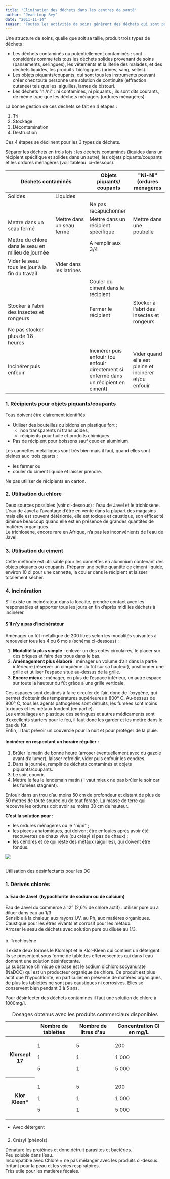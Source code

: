 ```yaml
---
title: "Elimination des déchets dans les centres de santé"
author: "Jean-Loup Rey"
date: "2011-11-14"
teaser: "Toutes les activités de soins génèrent des déchets qui sont potentiellement dangereux pour les employés du centre, pour les patients et pour l’environnement extérieur. Les éliminer correctement est une activité importante dans l’intérêt de la communauté, des patients et des soignants."
---
```


Une structure de soins, quelle que soit sa taille, produit trois types de déchets :

*   Les déchets contaminés ou potentiellement contaminés : sont considérés comme tels tous les déchets solides provenant de soins (pansements, seringues), les vêtements et la literie des malades, et des déchets liquides, les produits  biologiques (urines, sang, selles).
*   Les objets piquants/coupants, qui sont tous les instruments pouvant créer chez toute personne une solution de continuité (effraction cutanée) tels que les  aiguilles, lames de bistouri.
*   Les déchets "ni/ni" : ni contaminés, ni piquants ; ils sont dits courants, de même type que les déchets ménagers (ordures ménagères).

La bonne gestion de ces déchets se fait en 4 étapes :

1.  Tri
2.  Stockage
3.  Décontamination
4.  Destruction

Ces 4 étapes se déclinent pour les 3 types de déchets.

Séparer les déchets en trois lots : les déchets contaminés (liquides dans un récipient spécifique et solides dans un autre), les objets piquants/coupants et les ordures ménagères (voir tableau  ci-dessous).

<table>

<thead>

<tr>

<th colspan="2" rowspan="1" scope="col" style="width: 242px;">Déchets contaminés</th>

<th scope="col" style="width: 118px;">Objets piquants/  
coupants</th>

<th scope="col">"Ni-Ni"  
(ordures ménagères</th>

</tr>

</thead>

<tbody>

<tr>

<td style="width: 129px;">Solides</td>

<td style="width: 88px;">Liquides</td>

<td style="width: 122px;"> </td>

<td> </td>

</tr>

<tr>

<td style="width: 129px;"> </td>

<td style="width: 88px;"> </td>

<td style="width: 122px;">Ne pas recapuchonner</td>

<td> </td>

</tr>

<tr>

<td style="width: 129px;">Mettre dans un seau fermé</td>

<td style="width: 88px;">Mettre dans un seau fermé</td>

<td style="width: 122px;">Mettre dans un récipient spécifique</td>

<td>Mettre dans une poubelle</td>

</tr>

<tr>

<td style="width: 129px;">Mettre du chlore dans le seau en milieu de journée</td>

<td style="width: 88px;"> </td>

<td style="width: 122px;">A remplir aux 3/4</td>

<td> </td>

</tr>

<tr>

<td style="width: 129px;">Vider le seau tous les jour à la fin du travail</td>

<td style="width: 88px;">Vider dans les latrines</td>

<td style="width: 122px;"> </td>

<td> </td>

</tr>

<tr>

<td style="width: 129px;"> </td>

<td style="width: 88px;"> </td>

<td style="width: 122px;">Couler du ciment dans le récipient</td>

<td> </td>

</tr>

<tr>

<td style="width: 129px;">Stocker à l'abri des insectes et rongeurs</td>

<td style="width: 88px;"> </td>

<td style="width: 122px;">Fermer le récipient</td>

<td>Stocker à l'abri des insectes et rongeurs</td>

</tr>

<tr>

<td style="width: 129px;">Ne pas stocker plus de 18 heures</td>

<td style="width: 88px;"> </td>

<td style="width: 122px;"> </td>

<td> </td>

</tr>

<tr>

<td style="width: 129px;">Incinérer puis enfouir</td>

<td style="width: 88px;"> </td>

<td style="width: 122px;">Incinérer puis enfouir (ou enfouir directement si enfermé dans un récipient en ciment)</td>

<td>Vider quand elle est pleine et incinérer et/ou enfouir</td>

</tr>

</tbody>

</table>

### 1. Récipients pour objets piquants/coupants

Tous doivent être clairement identifiés.

*   Utiliser des bouteilles ou bidons en plastique fort :
    *   non transparents ni translucides,
    *   récipients pour huile et produits chimiques.
*   Pas de récipient pour boissons sauf ceux en aluminium.

Les cannettes métalliques sont très bien mais il faut, quand elles sont pleines aux  trois quarts :

*   les fermer ou
*   couler du ciment liquide et laisser prendre.

Ne pas utiliser de récipients en carton.

### 2. Utilisation du chlore

Deux sources possibles (voir ci-dessous) : l’eau de Javel et le trichlosène.  
L’eau de Javel a l’avantage d’être en vente dans la plupart des magasins mais elle est souvent détériorée, elle est toxique et caustique, son efficacité diminue beaucoup quand elle est en présence de grandes quantités de matières organiques.  
Le trichlosène, encore rare en Afrique, n’a pas les inconvénients de l’eau de Javel.

### 3. Utilisation du ciment

Cette méthode est utilisable pour les cannettes en aluminium contenant des objets piquants ou coupants. Préparer une petite quantité de ciment liquide, environ 10 cl pour une cannette, la couler dans le récipient et laisser totalement sécher.

### 4. Incinération

S’il existe un incinérateur dans la localité, prendre contact avec les responsables et apporter tous les jours en fin d’après midi les déchets à incinérer.

#### S’il n’y a pas d’incinérateur

Aménager un fût métallique de 200 litres selon les modalités suivantes à renouveler tous les 4 ou 6 mois (schéma ci-dessous) :

1.  **Modalité la plus simple** : enlever un des cotés circulaires, le placer sur des briques et faire des trous dans le bas.
2.  **Aménagement plus élaboré** : ménager un volume d’air dans la partie inférieure (réserver un cinquième du fût sur sa hauteur), positionner une grille et utiliser l’espace situé au-dessus de la grille.
3.  **Encore mieux** : ménager, en plus de l’espace inférieur, un autre espace sur toute la hauteur du fût grâce à une grille verticale.

Ces espaces sont destinés à faire circuler de l’air, donc de l’oxygène, qui permet d’obtenir des températures supérieures à 800° C. Au-dessus de 800° C, tous les agents pathogènes sont détruits, les fumées sont moins toxiques et les métaux fondent (en partie).  
Les emballages en plastique des seringues et autres médicaments sont d’excellents starters pour le feu, il faut donc les garder et les mettre dans le bas du fût.  
Enfin, il faut prévoir un couvercle pour la nuit et pour protéger de la pluie.

#### Incinérer en respectant un horaire régulier :

1.  Brûler le matin de bonne heure (arroser éventuellement avec du gazole avant d’allumer), laisser refroidir, vider puis enfouir les cendres.
2.  Dans la journée, remplir de déchets contaminés et objets piquants/coupants.
3.  Le soir, couvrir.
4.  Mettre le feu le lendemain matin (il vaut mieux ne pas brûler le soir car les fumées stagnent).

Enfouir dans un trou d’au moins 50 cm de profondeur et distant de plus de 50 mètres de toute source ou de tout forage. La masse de terre qui recouvre les ordures doit avoir au moins 30 cm de hauteur.

**C’est la solution pour :**

*   les ordures ménagères ou le "ni/ni" ;
*   les pièces anatomiques, qui doivent être enfouies après avoir été recouvertes de chaux vive (ou crésyl si pas de chaux) ;
*   les cendres et ce qui reste des métaux (aiguilles), qui doivent être fondus.

![](incinerateurs-4.jpg)


##   
Utilisation des désinfectants pour les DC

### 1. Dérivés chlorés

#### a. Eau de Javel  (hypochlorite de sodium ou de calcium)

Eau de Javel du commerce à 12° (2,6% de chlore actif) : utiliser pure ou à diluer dans eau au 1/3  
Sensible à la chaleur, aux rayons UV, au Ph, aux matières organiques.  
Caustique pour les êtres vivants et corrosif pour les métaux.  
Arroser le seau de déchets avec solution pure ou diluée au 1/3.

####   
b. Trochlosène

Il existe deux formes le Klorsept et le Klor-Kleen qui contient un détergent. Ils se présentent sous forme de tablettes effervescentes qui dans l’eau donnent une solution désinfectante.  
La substance chimique de base est le sodium dichloroisocyanurate (NaDCC) qui est un producteur organique de chlore. Ce produit est plus actif que l’hypochlorite, en particulier en présence de matières organiques, de plus les tablettes ne sont pas caustiques ni corrosives. Elles se conservent bien pendant 3 à 5 ans.

Pour désinfecter des déchets contaminés il faut une solution de chlore à 1000mg/l.

<table>
<caption>Dosages obtenus avec les produits commerciaux disponibles</caption>

<thead>

<tr>

<th scope="row"> </th>

<th scope="col">Nombre  
de tablettes</th>

<th scope="col">Nombre de  
litres d'au</th>

<th scope="col">Concentration  
Cl en mg/L</th>

</tr>

</thead>

<tbody>

<tr>

<th scope="row">Klorsept 17</th>

<td>

1

1

5

</td>

<td>

5

1

1

</td>

<td>

200

1 000

5 000

</td>

</tr>

<tr>

<th scope="row">

Klor Kleen*

</th>

<td>

1

1

5

</td>

<td>

5

1

1

</td>

<td>

200

1 000

5 000

</td>

</tr>

</tbody>

</table>

* Avec détergent

###   
2. Crésyl (phénols)

Dénature les protéines et donc détruit parasites et bactéries.  
Peu soluble dans l’eau.  
Incompatible avec Chlore = ne pas mélanger avec les produits ci-dessus.  
Irritant pour la peau et les voies respiratoires.  
Très utile pour les matières fécales.